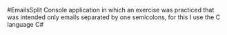 #EmailsSplit
Console application in which an exercise was practiced that was intended only  emails separated by one semicolons, for this I use the C language C#
